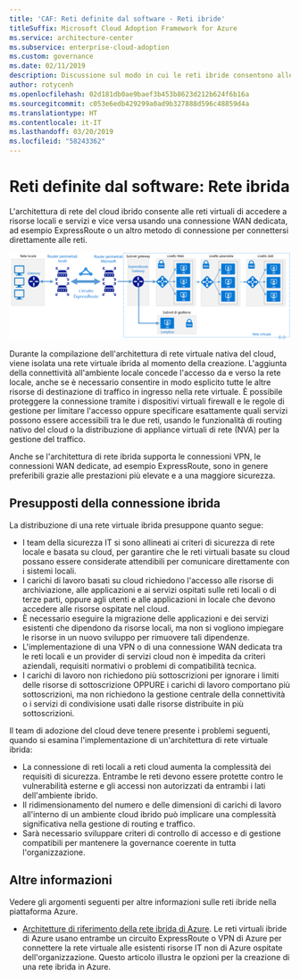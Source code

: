 ```yaml
---
title: 'CAF: Reti definite dal software - Reti ibride'
titleSuffix: Microsoft Cloud Adoption Framework for Azure
ms.service: architecture-center
ms.subservice: enterprise-cloud-adoption
ms.custom: governance
ms.date: 02/11/2019
description: Discussione sul modo in cui le reti ibride consentono alle reti virtuali del cloud di connettersi alle risorse locali
author: rotycenh
ms.openlocfilehash: 02d181db0ae9baef3b453b8623d212b624f6b16a
ms.sourcegitcommit: c053e6edb429299a0ad9b327888d596c48859d4a
ms.translationtype: HT
ms.contentlocale: it-IT
ms.lasthandoff: 03/20/2019
ms.locfileid: "58243362"
---
```

# <a name="software-defined-networks-hybrid-network"></a>Reti definite dal software: Rete ibrida

L'architettura di rete del cloud ibrido consente alle reti virtuali di accedere a risorse locali e servizi e vice versa usando una connessione WAN dedicata, ad esempio ExpressRoute o un altro metodo di connessione per connettersi direttamente alle reti.

![Rete ibrida](../../../reference-architectures/hybrid-networking/images/expressroute.png)

Durante la compilazione dell'architettura di rete virtuale nativa del cloud, viene isolata una rete virtuale ibrida al momento della creazione. L'aggiunta della connettività all'ambiente locale concede l'accesso da e verso la rete locale, anche se è necessario consentire in modo esplicito tutte le altre risorse di destinazione di traffico in ingresso nella rete virtuale. È possibile proteggere la connessione tramite i dispositivi virtuali firewall e le regole di gestione per limitare l'accesso oppure specificare esattamente quali servizi possono essere accessibili tra le due reti, usando le funzionalità di routing nativo del cloud o la distribuzione di appliance virtuali di rete (NVA) per la gestione del traffico.

Anche se l'architettura di rete ibrida supporta le connessioni VPN, le connessioni WAN dedicate, ad esempio ExpressRoute, sono in genere preferibili grazie alle prestazioni più elevate e a una maggiore sicurezza.

## <a name="hybrid-assumptions"></a>Presupposti della connessione ibrida

La distribuzione di una rete virtuale ibrida presuppone quanto segue:

- I team della sicurezza IT si sono allineati ai criteri di sicurezza di rete locale e basata su cloud, per garantire che le reti virtuali basate su cloud possano essere considerate attendibili per comunicare direttamente con i sistemi locali.
- I carichi di lavoro basati su cloud richiedono l'accesso alle risorse di archiviazione, alle applicazioni e ai servizi ospitati sulle reti locali o di terze parti, oppure agli utenti e alle applicazioni in locale che devono accedere alle risorse ospitate nel cloud.
- È necessario eseguire la migrazione delle applicazioni e dei servizi esistenti che dipendono da risorse locali, ma non si vogliono impiegare le risorse in un nuovo sviluppo per rimuovere tali dipendenze.
- L'implementazione di una VPN o di una connessione WAN dedicata tra le reti locali e un provider di servizi cloud non è impedita da criteri aziendali, requisiti normativi o problemi di compatibilità tecnica.
- I carichi di lavoro non richiedono più sottoscrizioni per ignorare i limiti delle risorse di sottoscrizione OPPURE i carichi di lavoro comportano più sottoscrizioni, ma non richiedono la gestione centrale della connettività o i servizi di condivisione usati dalle risorse distribuite in più sottoscrizioni.

Il team di adozione del cloud deve tenere presente i problemi seguenti, quando si esamina l'implementazione di un'architettura di rete virtuale ibrida:

- La connessione di reti locali a reti cloud aumenta la complessità dei requisiti di sicurezza. Entrambe le reti devono essere protette contro le vulnerabilità esterne e gli accessi non autorizzati da entrambi i lati dell'ambiente ibrido.
- Il ridimensionamento del numero e delle dimensioni di carichi di lavoro all'interno di un ambiente cloud ibrido può implicare una complessità significativa nella gestione di routing e traffico.
- Sarà necessario sviluppare criteri di controllo di accesso e di gestione compatibili per mantenere la governance coerente in tutta l'organizzazione.

## <a name="learn-more"></a>Altre informazioni

Vedere gli argomenti seguenti per altre informazioni sulle reti ibride nella piattaforma Azure.

- [Architetture di riferimento della rete ibrida di Azure](../../../reference-architectures/hybrid-networking/expressroute.md). Le reti virtuali ibride di Azure usano entrambe un circuito ExpressRoute o VPN di Azure per connettere la rete virtuale alle esistenti risorse IT non di Azure ospitate dell'organizzazione. Questo articolo illustra le opzioni per la creazione di una rete ibrida in Azure.
